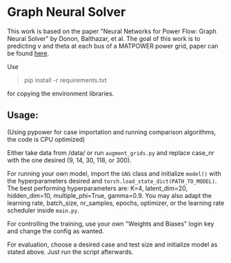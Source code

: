 # Graph Neural Solver
This work is based on the paper "Neural Networks for Power Flow: Graph Neural Solver" by Donon, Balthazar, et al.
The goal of this work is to predicting v and theta at each bus of a MATPOWER power grid, paper can be found [here](https://1drv.ms/b/c/b834fc234b1005bc/EQ67IVZA72FFnAKtYG4nmtIB8bbJwJ1h7C6vWraML-N7VA?e=kwbn08).

Use
> pip install -r requirements.txt

for copying the environment libraries.

## Usage:
(Using pypower for case importation and running comparison algorithms, the code is CPU optimized)

Either take data from /data/ or run `augment_grids.py` and replace case_nr with the one desired (9, 14, 30, 118, or 300).

For running your own model, import the `GNS` class and initialize `model()` with the hyperparameters desired and `torch.load_state_dict(PATH_TO_MODEL)`.
The best performing hyperparameters are: K=4, latent_dim=20, hidden_dim=10, multiple_phi=True, gamma=0.9. You may also adapt the learning rate, batch_size, nr_samples, epochs, optimizer, or the learning rate scheduler inside `main.py`. 

For controlling the training, use your own "Weights and Biases" login key and change the config as wanted.

For evaluation, choose a desired case and test size and initialize model as stated above. Just run the script afterwards.



